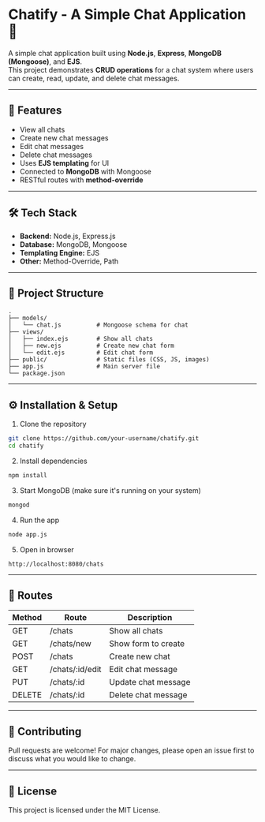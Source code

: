 # Chatify - A Simple Chat Application 💬

A simple chat application built using **Node.js**, **Express**, **MongoDB (Mongoose)**, and **EJS**.  
This project demonstrates **CRUD operations** for a chat system where users can create, read, update, and delete chat messages.

---

## 🚀 Features
- View all chats
- Create new chat messages
- Edit chat messages
- Delete chat messages
- Uses **EJS templating** for UI
- Connected to **MongoDB** with Mongoose
- RESTful routes with **method-override**

---

## 🛠️ Tech Stack
- **Backend:** Node.js, Express.js
- **Database:** MongoDB, Mongoose
- **Templating Engine:** EJS
- **Other:** Method-Override, Path

---

## 📂 Project Structure
```
.
├── models/
│   └── chat.js          # Mongoose schema for chat
├── views/
│   ├── index.ejs        # Show all chats
│   ├── new.ejs          # Create new chat form
│   └── edit.ejs         # Edit chat form
├── public/              # Static files (CSS, JS, images)
├── app.js               # Main server file
└── package.json
```

---

## ⚙️ Installation & Setup

1. Clone the repository  
```bash
git clone https://github.com/your-username/chatify.git
cd chatify
```

2. Install dependencies  
```bash
npm install
```

3. Start MongoDB (make sure it's running on your system)  
```bash
mongod
```

4. Run the app  
```bash
node app.js
```

5. Open in browser  
```
http://localhost:8080/chats
```

---

## 📌 Routes

| Method | Route           | Description          |
|--------|----------------|----------------------|
| GET    | /chats         | Show all chats       |
| GET    | /chats/new     | Show form to create  |
| POST   | /chats         | Create new chat      |
| GET    | /chats/:id/edit| Edit chat message    |
| PUT    | /chats/:id     | Update chat message  |
| DELETE | /chats/:id     | Delete chat message  |

---

## 🤝 Contributing
Pull requests are welcome! For major changes, please open an issue first to discuss what you would like to change.

---

## 📜 License
This project is licensed under the MIT License.
